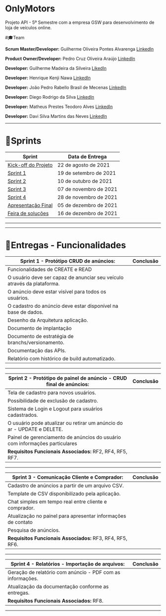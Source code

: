 # OnlyMotors
Projeto API - 5º Semestre com a empresa GSW para desenvolvimento de loja de veículos online.

#🎓Team  

**Scrum Master/Developer:** Guilherme Oliveira Pontes Alvarenga  [LinkedIn](https://www.linkedin.com/in/guilherme-oliveira-14a9b8175/)

**Product Owner/Developer:** Pedro Cruz Oliveira Araújo [LinkedIn](https://www.linkedin.com/in/pedro-cruz77/)

**Developer:** Guilherme Madeira da Silveira [LikedIn](https://www.linkedin.com/in/guilherme-madeira-b317ab17b/)

**Developer:** Henrique Kenji Nawa  [LinkedIn](https://br.linkedin.com/in/henriquenawa)

**Developer:** João Pedro Rabello Brasil de Mecenas [LinkedIn](https://www.linkedin.com/in/joao-pedro-m-943a74b6)

**Developer:** Diego Rodrigo da Silva [LinkedIn](https://www.linkedin.com/in/diego-s-7a97a4186/)

**Developer:** Matheus Prestes Teodoro Alves [LinkedIn](https://www.linkedin.com/in/mateus-prestes-11569118a/)

**Developer:** Davi Silva Martins das Neves [LinkedIn](https://www.linkedin.com/in/davi-neves-a50573201/)


<hr>

# 📃Sprints
| Sprint                                                              | Data de Entrega |
| ------------------------------------------------------------------- | --------------- |
| [Kick-off do Projeto]() | 22 de agosto de 2021     |
| [Sprint 1]() | 19 de setembro de 2021     |
| [Sprint 2]() | 10 de outubro de 2021     |
| [Sprint 3]() | 07 de novembro de 2021     |
| [Sprint 4]() | 28 de novembro de 2021 |
| [Apresentação Final]() | 05 de dezembro de 2021 |
| [Feira de soluções]() | 16 de dezembro de 2021 |


<hr>

<hr>

# 📆Entregas - Funcionalidades

 
| Sprint 1 - Protótipo CRUD de anúncios:                  | Conclusão|
| ------------------------------------------------------------------- | --------------- |
| Funcionalidades de CREATE e READ |    |
| O usuário deve ser capaz de anunciar seu veículo através da plataforma. |  |
| O anúncio deve estar visível para todos os usuários. |  |
| O cadastro do anúncio deve estar disponível na base de dados. |  |
| Desenho da Arquitetura aplicação. |  |
| Documento de implantação |  |
| Documento de estratégia de branchs/versionamento.   |  |
| Documentação das APIs. |  |
| Relatório com histórico de build automatizado.  |  |


<hr>

| Sprint 2 - Protótipo de painel de anúncio - CRUD final de anúncios: | Conclusão |
| ------------------------------------------------------------------- | --------------- |
| Tela de cadastro para novos usuários. |  |
| Possibilidade de exclusão de cadastro. |  |
| Sistema de Login e Logout para usuários cadastrados.    |  |
| O usuário pode atualizar ou retirar um anúncio do ar - UPDATE e DELETE.    |  |
| Painel de gerenciamento de anúncios do usuário com informações particulares    |  |
| **Requisitos Funcionais Associados:** RF2, RF4, RF5, RF7. |  |

<hr>

| Sprint 3 - Comunicação Cliente e Comprador:                                 | Conclusão |
| ------------------------------------------------------------------- | --------------- |
| Cadastro de anúncios a partir de um arquivo CSV. |  |
| Template de CSV disponibilizado pela aplicação. |  |
| Chat simples em tempo real entre cliente e comprador. |  |
| Atualização no painel para apresentar informações de contato |  |
| Pesquisa de anúncios. |  |
| **Requisitos Funcionais Associados:** RF3, RF4, RF5, RF6. |  |

<hr>


 | Sprint 4 - Relatórios - Importação de arquivos:                                       | Conclusão |
| ------------------------------------------------------------------- | --------------- |
| Geração de relatório com anúncio - PDF com as informações. |  |
| Atualização da documentação conforme as entregas. |  |
| **Requisitos Funcionais Associados:** RF8. |  |



<hr>
